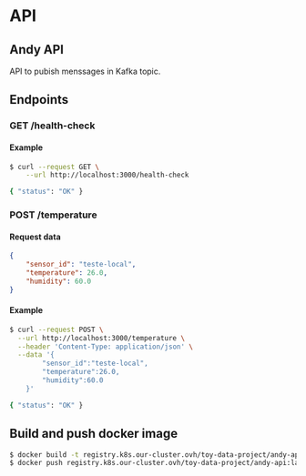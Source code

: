 # API

## Andy API

API to pubish menssages in Kafka topic.

## Endpoints

### GET /health-check

#### Example
```bash
$ curl --request GET \
    --url http://localhost:3000/health-check

{ "status": "OK" }
```

### POST /temperature

#### Request data 
```json
{
	"sensor_id": "teste-local",
	"temperature": 26.0,
	"humidity": 60.0	
}
```

#### Example
```bash
$ curl --request POST \
  --url http://localhost:3000/temperature \
  --header 'Content-Type: application/json' \
  --data '{
        "sensor_id":"teste-local",
        "temperature":26.0,
        "humidity":60.0	
    }'

{ "status": "OK" }
```


## Build and push docker image

```bash
$ docker build -t registry.k8s.our-cluster.ovh/toy-data-project/andy-api:latest ./andy
$ docker push registry.k8s.our-cluster.ovh/toy-data-project/andy-api:latest
```